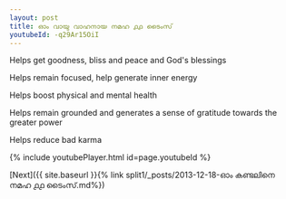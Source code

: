 ```yaml
---
layout: post
title: ഓം വായു വാഹനായ നമഹ ൧൧ ടൈംസ്
youtubeId: -q29Ar15OiI
---
```

 
 
Helps get goodness, bliss and peace and God's blessings
 
Helps remain focused, help generate inner energy 
 
Helps boost physical and mental health 
 
Helps remain grounded and generates a sense of gratitude towards the greater power 
 
Helps reduce bad karma
 
 
 
 


{% include youtubePlayer.html id=page.youtubeId %}
 
[Next]({{ site.baseurl }}{% link  split1/_posts/2013-12-18-ഓം കണ്ടലിനെ നമഹ ൧൧ ടൈംസ്.md%})
 

